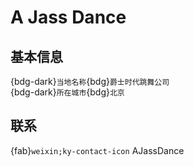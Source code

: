 # A Jass Dance

## 基本信息

{bdg-dark}`当地名称`{bdg}`爵士时代跳舞公司`  
{bdg-dark}`所在城市`{bdg}`北京`  

## 联系

{fab}`weixin;ky-contact-icon` AJassDance  
